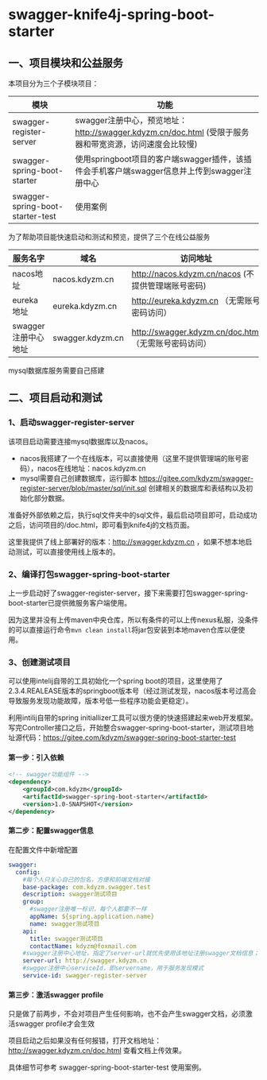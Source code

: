 # swagger-knife4j-spring-boot-starter

## 一、项目模块和公益服务
本项目分为三个子模块项目：

|模块|功能|
|---|---|
|swagger-register-server|swagger注册中心，预览地址：http://swagger.kdyzm.cn/doc.html (受限于服务器和带宽资源，访问速度会比较慢)|
|swagger-spring-boot-starter|使用springboot项目的客户端swagger插件，该插件会手机客户端swagger信息并上传到swagger注册中心|
|swagger-spring-boot-starter-test|使用案例|

为了帮助项目能快速启动和测试和预览，提供了三个在线公益服务

| 服务名字            | 域名             | 访问地址                                              |
| ------------------- | ---------------- | ----------------------------------------------------- |
| nacos地址           | nacos.kdyzm.cn   | http://nacos.kdyzm.cn/nacos (不提供管理端账号密码)    |
| eureka地址          | eureka.kdyzm.cn  | http://eureka.kdyzm.cn （无需账号密码访问）           |
| swagger注册中心地址 | swagger.kdyzm.cn | http://swagger.kdyzm.cn/doc.html （无需账号密码访问） |

mysql数据库服务需要自己搭建

## 二、项目启动和测试

### 1、启动swagger-register-server

该项目启动需要连接mysql数据库以及nacos。

- nacos我搭建了一个在线版本，可以直接使用（这里不提供管理端的账号密码），nacos在线地址：nacos.kdyzm.cn
- mysql需要自己创建数据库，运行脚本 https://gitee.com/kdyzm/swagger-register-server/blob/master/sql/init.sql 创建相关的数据库和表结构以及初始化部分数据。

准备好外部依赖之后，执行sql文件夹中的sql文件，最后启动项目即可，启动成功之后，访问项目的/doc.html，即可看到knife4j的文档页面。

这里我提供了线上部署好的版本：http://swagger.kdyzm.cn ，如果不想本地启动测试，可以直接使用线上版本的。

### 2、编译打包swagger-spring-boot-starter

上一步启动好了swagger-register-server，接下来需要打包swagger-spring-boot-starter已提供微服务客户端使用。

因为这里并没有上传maven中央仓库，所以有条件的可以上传nexus私服，没条件的可以直接运行命令`mvn clean install`将jar包安装到本地maven仓库以便使用。

### 3、创建测试项目

可以使用intelij自带的工具初始化一个spring boot的项目，这里使用了2.3.4.REALEASE版本的springboot版本号（经过测试发现，nacos版本号过高会导致服务发现功能故障，版本号低一些程序功能会更稳定）。

利用intilij自带的spring initiallizer工具可以很方便的快速搭建起来web开发框架。写完Controller接口之后，开始整合swagger-spring-boot-starter，测试项目地址源代码：https://gitee.com/kdyzm/swagger-spring-boot-starter-test

#### 第一步：引入依赖

``` xml
<!-- swagger功能组件 -->
<dependency>
    <groupId>com.kdyzm</groupId>
    <artifactId>swagger-spring-boot-starter</artifactId>
    <version>1.0-SNAPSHOT</version>
</dependency>
```

#### 第二步：配置swagger信息

在配置文件中新增配置

``` yaml
swagger:
  config:
    #每个人只关心自己的包名，方便和前端文档对接
    base-package: com.kdyzm.swagger.test
    description: swagger测试项目
    group:
      #swagger注册唯一标识，每个人都要不一样
      appName: ${spring.application.name}
      name: swagger测试项目
    api:
      title: swagger测试项目
      contactName: kdyzm@foxmail.com
    #swagger注册中心地址，指定了server-url就优先使用该地址注册swagger文档信息；未指定则顺延使用服务发现模式
    server-url: http://swagger.kdyzm.cn
    #swgger注册中心serviceId，即servername，用于服务发现模式
    service-id: swagger-register-server
```

#### 第三步：激活swagger profile

只是做了前两步，不会对项目产生任何影响，也不会产生swagger文档，必须激活swagger profile才会生效

项目启动之后如果没有任何报错，打开文档地址：http://swagger.kdyzm.cn/doc.html 查看文档上传效果。


具体细节可参考 swagger-spring-boot-starter-test 使用案例。